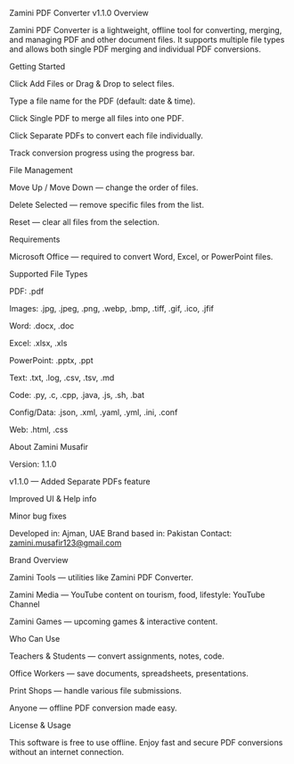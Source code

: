 Zamini PDF Converter v1.1.0
Overview

Zamini PDF Converter is a lightweight, offline tool for converting, merging, and managing PDF and other document files. It supports multiple file types and allows both single PDF merging and individual PDF conversions.

Getting Started

Click Add Files or Drag & Drop to select files.

Type a file name for the PDF (default: date & time).

Click Single PDF to merge all files into one PDF.

Click Separate PDFs to convert each file individually.

Track conversion progress using the progress bar.

File Management

Move Up / Move Down — change the order of files.

Delete Selected — remove specific files from the list.

Reset — clear all files from the selection.

Requirements

Microsoft Office — required to convert Word, Excel, or PowerPoint files.

Supported File Types

PDF: .pdf

Images: .jpg, .jpeg, .png, .webp, .bmp, .tiff, .gif, .ico, .jfif

Word: .docx, .doc

Excel: .xlsx, .xls

PowerPoint: .pptx, .ppt

Text: .txt, .log, .csv, .tsv, .md

Code: .py, .c, .cpp, .java, .js, .sh, .bat

Config/Data: .json, .xml, .yaml, .yml, .ini, .conf

Web: .html, .css

About Zamini Musafir

Version: 1.1.0

v1.1.0 — Added Separate PDFs feature

Improved UI & Help info

Minor bug fixes

Developed in: Ajman, UAE
Brand based in: Pakistan
Contact: zamini.musafir123@gmail.com

Brand Overview

Zamini Tools — utilities like Zamini PDF Converter.

Zamini Media — YouTube content on tourism, food, lifestyle: YouTube Channel

Zamini Games — upcoming games & interactive content.

Who Can Use

Teachers & Students — convert assignments, notes, code.

Office Workers — save documents, spreadsheets, presentations.

Print Shops — handle various file submissions.

Anyone — offline PDF conversion made easy.

License & Usage

This software is free to use offline. Enjoy fast and secure PDF conversions without an internet connection.
